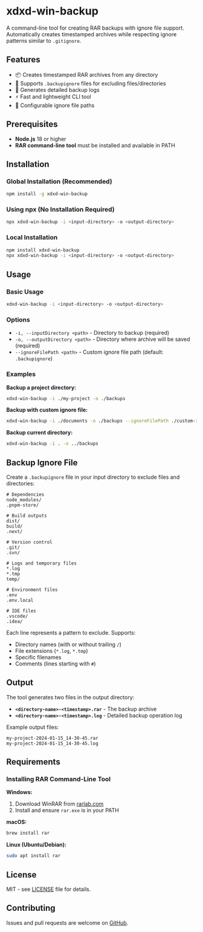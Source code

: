 # xdxd-win-backup

A command-line tool for creating RAR backups with ignore file support. Automatically creates timestamped archives while respecting ignore patterns similar to `.gitignore`.

## Features

- 📦 Creates timestamped RAR archives from any directory
- 🚫 Supports `.backupignore` files for excluding files/directories
- 📝 Generates detailed backup logs
- ⚡ Fast and lightweight CLI tool
- 🔧 Configurable ignore file paths

## Prerequisites

- **Node.js** 18 or higher
- **RAR command-line tool** must be installed and available in PATH

## Installation

### Global Installation (Recommended)

```bash
npm install -g xdxd-win-backup
```

### Using npx (No Installation Required)

```bash
npx xdxd-win-backup -i <input-directory> -o <output-directory>
```

### Local Installation

```bash
npm install xdxd-win-backup
npx xdxd-win-backup -i <input-directory> -o <output-directory>
```

## Usage

### Basic Usage

```bash
xdxd-win-backup -i <input-directory> -o <output-directory>
```

### Options

- `-i, --inputDirectory <path>` - Directory to backup (required)
- `-o, --outputDirectory <path>` - Directory where archive will be saved (required)
- `--ignoreFilePath <path>` - Custom ignore file path (default: `.backupignore`)

### Examples

**Backup a project directory:**

```bash
xdxd-win-backup -i ./my-project -o ./backups
```

**Backup with custom ignore file:**

```bash
xdxd-win-backup -i ./documents -o ./backups --ignoreFilePath ./custom-ignore.txt
```

**Backup current directory:**

```bash
xdxd-win-backup -i . -o ../backups
```

## Backup Ignore File

Create a `.backupignore` file in your input directory to exclude files and directories:

```
# Dependencies
node_modules/
.pnpm-store/

# Build outputs
dist/
build/
.next/

# Version control
.git/
.svn/

# Logs and temporary files
*.log
*.tmp
temp/

# Environment files
.env
.env.local

# IDE files
.vscode/
.idea/
```

Each line represents a pattern to exclude. Supports:

- Directory names (with or without trailing `/`)
- File extensions (`*.log`, `*.tmp`)
- Specific filenames
- Comments (lines starting with `#`)

## Output

The tool generates two files in the output directory:

- **`<directory-name>-<timestamp>.rar`** - The backup archive
- **`<directory-name>-<timestamp>.log`** - Detailed backup operation log

Example output files:

```
my-project-2024-01-15_14-30-45.rar
my-project-2024-01-15_14-30-45.log
```

## Requirements

### Installing RAR Command-Line Tool

**Windows:**

1. Download WinRAR from [rarlab.com](https://www.rarlab.com/)
2. Install and ensure `rar.exe` is in your PATH

**macOS:**

```bash
brew install rar
```

**Linux (Ubuntu/Debian):**

```bash
sudo apt install rar
```

## License

MIT - see [LICENSE](LICENSE) file for details.

## Contributing

Issues and pull requests are welcome on [GitHub](https://github.com/HristoKolev/xdxd-win-backup).

